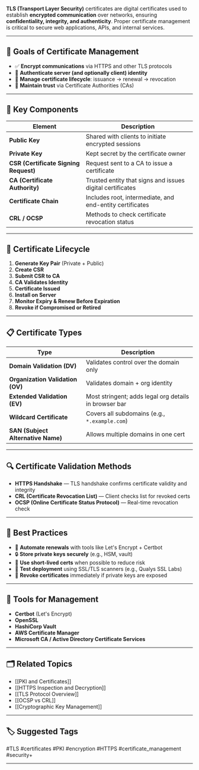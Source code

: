 **TLS (Transport Layer Security)** certificates are digital certificates used to establish **encrypted communication** over networks, ensuring **confidentiality, integrity, and authenticity**. Proper certificate management is critical to secure web applications, APIs, and internal services.

---

## 🎯 Goals of Certificate Management

- ✅ **Encrypt communications** via HTTPS and other TLS protocols
- 🔐 **Authenticate server (and optionally client) identity**
- 📅 **Manage certificate lifecycle**: issuance → renewal → revocation
- 🧾 **Maintain trust** via Certificate Authorities (CAs)

---

## 🧱 Key Components

| Element             | Description |
|---------------------|-------------|
| **Public Key**       | Shared with clients to initiate encrypted sessions |
| **Private Key**      | Kept secret by the certificate owner |
| **CSR (Certificate Signing Request)** | Request sent to a CA to issue a certificate |
| **CA (Certificate Authority)**        | Trusted entity that signs and issues digital certificates |
| **Certificate Chain** | Includes root, intermediate, and end-entity certificates |
| **CRL / OCSP**       | Methods to check certificate revocation status |

---

## 🔄 Certificate Lifecycle

1. **Generate Key Pair** (Private + Public)
2. **Create CSR**
3. **Submit CSR to CA**
4. **CA Validates Identity**
5. **Certificate Issued**
6. **Install on Server**
7. **Monitor Expiry & Renew Before Expiration**
8. **Revoke if Compromised or Retired**

---

## 📋 Certificate Types

| Type                  | Description |
|------------------------|-------------|
| **Domain Validation (DV)**   | Validates control over the domain only |
| **Organization Validation (OV)** | Validates domain + org identity |
| **Extended Validation (EV)**     | Most stringent; adds legal org details in browser bar |
| **Wildcard Certificate**        | Covers all subdomains (e.g., `*.example.com`) |
| **SAN (Subject Alternative Name)** | Allows multiple domains in one cert |

---

## 🔍 Certificate Validation Methods

- **HTTPS Handshake** — TLS handshake confirms certificate validity and integrity
- **CRL (Certificate Revocation List)** — Client checks list for revoked certs
- **OCSP (Online Certificate Status Protocol)** — Real-time revocation check

---

## 🧠 Best Practices

- 📅 **Automate renewals** with tools like Let's Encrypt + Certbot
- 🔒 **Store private keys securely** (e.g., HSM, vault)
- 🔁 **Use short-lived certs** when possible to reduce risk
- 🧪 **Test deployment** using SSL/TLS scanners (e.g., Qualys SSL Labs)
- 🚨 **Revoke certificates** immediately if private keys are exposed

---

## 🧰 Tools for Management

- **Certbot** (Let's Encrypt)
- **OpenSSL**
- **HashiCorp Vault**
- **AWS Certificate Manager**
- **Microsoft CA / Active Directory Certificate Services**

---

## 🗂 Related Topics

- [[PKI and Certificates]]
- [[HTTPS Inspection and Decryption]]
- [[TLS Protocol Overview]]
- [[OCSP vs CRL]]
- [[Cryptographic Key Management]]

---

## 🏷 Suggested Tags

#TLS #certificates #PKI #encryption #HTTPS #certificate_management #security+

---
